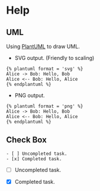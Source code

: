 # Help

## UML

Using [PlantUML](https://github.com/GitbookIO/plugin-puml) to draw UML.

* SVG output. \(Friendly to scaling\)

```text
{% plantuml format = 'svg' %}
Alice -> Bob: Hello, Bob
Alice <-- Bob: Hello, Alice
{% endplantuml %}
```

* PNG output.

```text
{% plantuml format = 'png' %}
Alice -> Bob: Hello, Bob
Alice <-- Bob: Hello, Alice
{% endplantuml %}
```

## Check Box

```text
- [ ] Uncompleted task.
- [x] Completed task.
```

* [ ] Uncompleted task.
* [x] Completed task.

